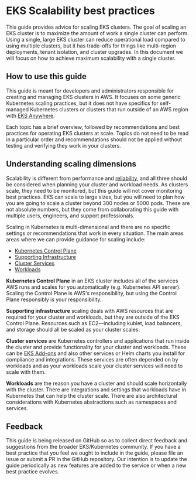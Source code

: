 # EKS Scalability best practices
This guide provides advice for scaling EKS clusters. The goal of scaling an EKS cluster is to maximize the amount of work a single cluster can perform. Using a single, large EKS cluster can reduce operational load compared to using multiple clusters, but it has trade-offs for things like multi-region deployments, tenant isolation, and cluster upgrades. In this document we will focus on how to achieve maximum scalability with a single cluster.

## How to use this guide
This guide is meant for developers and administrators responsible for creating and managing EKS clusters in AWS. It focuses on some generic Kubernetes scaling practices, but it does not have specifics for self-managed Kubernetes clusters or clusters that run outside of an AWS region with [EKS Anywhere](https://anywhere.eks.amazonaws.com/).

Each topic has a brief overview, followed by recommendations and best practices for operating EKS clusters at scale. Topics do not need to be read in a particular order and recommendations should not be applied without testing and verifying they work in your clusters.

## Understanding scaling dimensions
Scalability is different from performance and [reliability](https://aws.github.io/aws-eks-best-practices/reliability/docs/), and all three should be considered when planning your cluster and workload needs. As clusters scale, they need to be monitored, but this guide will not cover monitoring best practices. EKS can scale to large sizes, but you will need to plan how you are going to scale a cluster beyond 300 nodes or 5000 pods. These are not absolute numbers, but they come from collaborating this guide with multiple users, engineers, and support professionals.

Scaling in Kubernetes is multi-dimensional and there are no specific settings or recommendations that work in every situation. The main areas areas where we can provide guidance for scaling include:

* [Kubernetes Control Plane](control-plane)
* [Supporting Infrastructure](supporting-infrastructure)
* [Cluster Services](cluster-services)
* [Workloads](workloads)

**Kubernetes Control Plane** in an EKS cluster includes all of the services AWS runs and scales for you automatically (e.g. Kubernetes API server). Scaling the Control Plane is AWS's responsibility, but using the Control Plane responsibly is your responsibility.

**Supporting infrastructure** scaling deals with AWS resources that are required for your cluster and workloads, but they are outside of the EKS Control Plane. Resources such as EC2—including kublet, load balancers, and storage should all be scaled as your cluster scales.

**Cluster services** are Kubernetes controllers and applications that run inside the cluster and provide functionality for your cluster and workloads. These can be [EKS Add-ons](https://docs.aws.amazon.com/eks/latest/userguide/eks-add-ons.html) and also other services or Helm charts you install for compliance and integrations. These services are often depended on by workloads and as your workloads scale your cluster services will need to scale with them.

**Workloads** are the reason you have a cluster and should scale horizontally with the cluster. There are integrations and settings that workloads have in Kubernetes that can help the cluster scale. There are also architectural considerations with Kubernetes abstractions such as namespaces and services.

## Feedback
This guide is being released on GitHub so as to collect direct feedback and suggestions from the broader EKS/Kubernetes community. If you have a best practice that you feel we ought to include in the guide, please file an issue or submit a PR in the GitHub repository. Our intention is to update the guide periodically as new features are added to the service or when a new best practice evolves.
